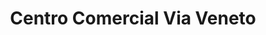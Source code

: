 ---
title: "Centro Comercial Via Veneto"
url: /valencia/centro-comercial-via-veneto/
shop: centro comercial
---